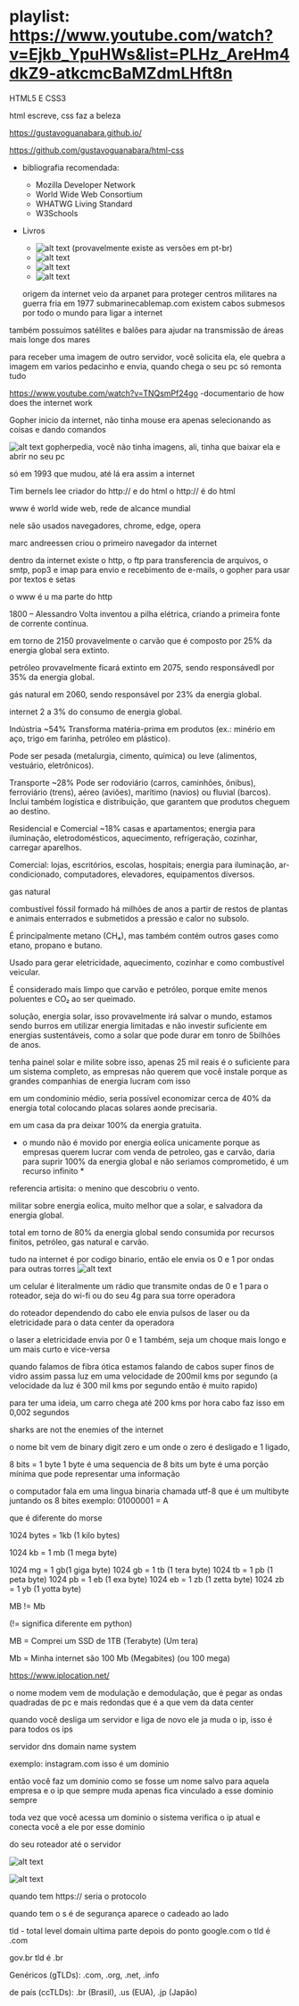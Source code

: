 # playlist: https://www.youtube.com/watch?v=Ejkb_YpuHWs&list=PLHz_AreHm4dkZ9-atkcmcBaMZdmLHft8n

HTML5 E CSS3

html escreve, css faz a beleza

https://gustavoguanabara.github.io/

https://github.com/gustavoguanabara/html-css

* bibliografia recomendada:
    - Mozilla Developer Network
    - World Wide Web Consortium
    - WHATWG Living Standard
    - W3Schools

* Livros 
    - ![alt text](image.png)  (provavelmente existe as versões em pt-br)
    - ![alt text](image-1.png)
    - ![alt text](image-2.png)
    - ![alt text](image-3.png)

    origem da internet veio da arpanet para proteger centros militares na guerra fria em 1977
    submarinecablemap.com
existem cabos submesos por todo o mundo para ligar a internet

também possuimos satélites e balões para ajudar na transmissão de áreas mais longe dos mares

para receber uma imagem de outro servidor, você solicita ela, ele quebra a imagem em varios pedacinho e envia, quando chega o seu pc só remonta tudo

https://www.youtube.com/watch?v=TNQsmPf24go   -documentario de how does the internet work

Gopher inicio da internet, não tinha mouse era apenas selecionando as coisas e dando comandos

![alt text](image-4.png)  gopherpedia, você não tinha imagens, ali, tinha que baixar ela e abrir no seu pc

só em 1993 que mudou, até lá era assim a internet

Tim bernels lee criador do http:// e do html o http:// é do html 

www é world wide web, rede de alcance mundial

nele são usados navegadores, chrome, edge, opera

marc andreessen criou o primeiro navegador da internet 

dentro da internet existe o http, o ftp para transferencia de arquivos, o smtp, pop3 e imap para envio e recebimento de e-mails, o gopher para usar por textos e setas 

o www é u ma parte do http 


1800 – Alessandro Volta inventou a pilha elétrica, criando a primeira fonte de corrente contínua.


em torno de 2150 provavelmente o carvão que é composto por 25% da energia global sera extinto.

petróleo provavelmente ficará extinto em 2075, sendo responsávedl por 35% da energia global.

gás natural em 2060, sendo responsável por 23% da energia global.

internet 2 a 3% do consumo de energia global.


Indústria	~54%
Transforma matéria-prima em produtos (ex.: minério em aço, trigo em farinha, petróleo em plástico).

Pode ser pesada (metalurgia, cimento, química) ou leve (alimentos, vestuário, eletrônicos).


Transporte	~28%
Pode ser rodoviário (carros, caminhões, ônibus), ferroviário (trens), aéreo (aviões), marítimo (navios) ou fluvial (barcos).
Inclui também logística e distribuição, que garantem que produtos cheguem ao destino.


Residencial e Comercial	~18%
casas e apartamentos; energia para iluminação, eletrodomésticos, aquecimento, refrigeração, cozinhar, carregar aparelhos.

Comercial: lojas, escritórios, escolas, hospitais; energia para iluminação, ar-condicionado, computadores, elevadores, equipamentos diversos.

gas natural

combustível fóssil formado há milhões de anos a partir de restos de plantas e animais enterrados e submetidos a pressão e calor no subsolo.

É principalmente metano (CH₄), mas também contém outros gases como etano, propano e butano.

Usado para gerar eletricidade, aquecimento, cozinhar e como combustível veicular.

É considerado mais limpo que carvão e petróleo, porque emite menos poluentes e CO₂ ao ser queimado.

solução, energia solar, isso provavelmente irá salvar o mundo, estamos sendo burros em utilizar energia limitadas e não investir suficiente em energias sustentáveis, como a solar que pode durar em tonro de 5bilhões de anos.

tenha painel solar e milite sobre isso, apenas 25 mil reais é o suficiente para um sistema completo, as empresas não querem que você instale porque as grandes companhias de energia lucram com isso

em um condominio médio, seria possível economizar cerca de 40% da energia total colocando placas solares aonde precisaria.

em um casa da pra deixar 100% da energia gratuita.

* o mundo não é movido por energia eolica unicamente porque as empresas querem lucrar com venda de petroleo, gas e carvão, daria para suprir 100% da energia global e não seriamos comprometido, é um recurso infinito * 

referencia artisita: o menino que descobriu o vento.

militar sobre energia eolica, muito melhor que a solar, e salvadora da energia global.

total em torno de 80% da energia global sendo consumida por recursos finitos, petróleo, gas natural e carvão.



tudo na internet é por codigo binario, então ele envia os 0 e 1 por ondas para outras torres
![alt text](image-5.png)

um celular é literalmente um rádio que transmite ondas de 0 e 1 para o roteador, seja do wi-fi ou do seu 4g para sua torre operadora

do roteador dependendo do cabo ele envia pulsos de laser ou da eletricidade para o data center da operadora

o laser a eletricidade envia por 0 e 1 também, seja um choque mais longo e um mais curto e vice-versa

quando falamos de fibra ótica estamos falando de cabos super finos de vidro assim passa luz em uma velocidade de 200mil kms por segundo (a velocidade da luz é 300 mil kms por segundo então é muito rapido)

para ter uma ideia, um carro chega até 200 kms por hora cabo faz isso em 0,002 segundos

sharks are not the enemies of the internet


o nome bit vem de binary digit zero e um onde o zero é desligado e 1 ligado, 

8 bits = 1 byte     1 byte é uma sequencia de 8 bits    um byte é uma porção mínima que pode representar uma informação

o computador fala em uma lingua binaria chamada utf-8 que é um multibyte  juntando os 8 bites
exemplo: 01000001 = A



que é diferente do morse


1024 bytes = 1kb (1 kilo bytes)

1024 kb = 1 mb (1 mega byte)

1024 mg = 1 gb(1 giga byte)
1024 gb = 1 tb (1 tera byte)
1024 tb = 1 pb (1 peta byte)
1024 pb = 1 eb (1 exa byte)
1024 eb = 1 zb (1 zetta byte)
1024 zb = 1 yb (1 yotta byte)


MB != Mb

(!= significa diferente em python)

MB = Comprei um SSD de 1TB  (Terabyte) (Um tera)

Mb = Minha internet são 100 Mb (Megabites)  (ou 100 mega)

https://www.iplocation.net/

o nome modem vem de modulação e demodulação, que é pegar as ondas quadradas de pc e mais redondas que é a que vem da data center

quando você desliga um servidor e liga de novo ele ja muda o ip, isso é para todos os ips

servidor dns domain name system 

exemplo: instagram.com  isso é um dominio

então você faz um dominio como se fosse um nome salvo para aquela empresa e o ip que sempre muda apenas fica vinculado a esse dominio sempre

toda vez que você acessa um dominio o sistema verifica o ip atual e conecta você a ele por esse dominio

do seu roteador até o servidor

![alt text](image-6.png)

![alt text](image-7.png)


quando tem https:// seria o protocolo

quando tem o s é de segurança aparece o cadeado ao lado

tld - total level domain     ultima parte depois do ponto   google.com o tld é .com

gov.br tld é .br

Genéricos (gTLDs): .com, .org, .net, .info

de país (ccTLDs): .br (Brasil), .us (EUA), .jp (Japão)

